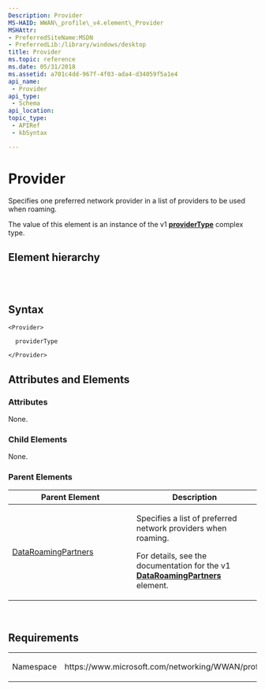```yaml
---
Description: Provider
MS-HAID: WWAN\_profile\_v4.element\_Provider
MSHAttr:
- PreferredSiteName:MSDN
- PreferredLib:/library/windows/desktop
title: Provider
ms.topic: reference
ms.date: 05/31/2018
ms.assetid: a701c4dd-967f-4f03-ada4-d34059f5a1e4
api_name: 
 - Provider
api_type: 
 - Schema
api_location: 
topic_type: 
 - APIRef
 - kbSyntax

---
```


# <span id="WWAN_profile_v4.element_Provider"></span>Provider

Specifies one preferred network provider in a list of providers to be used when roaming.

The value of this element is an instance of the v1 [**providerType**](https://msdn.microsoft.com/library/Dd323298(v=VS.85).aspx) complex type.

## Element hierarchy

[<MBNProfileExt>](element-mbnprofileext.md)  
[<DataRoamingPartners>](element-dataroamingpartners.md)  
**<Provider>**

## Syntax

``` syntax
<Provider>

  providerType

</Provider>
```

## <span id="Attributes_and_Elements"></span><span id="attributes_and_elements"></span><span id="ATTRIBUTES_AND_ELEMENTS"></span>Attributes and Elements

### <span id="attributes"></span><span id="ATTRIBUTES"></span>Attributes

None.

### <span id="Child_Elements"></span><span id="child_elements"></span><span id="CHILD_ELEMENTS"></span>Child Elements

None.

### <span id="parent_elements"></span><span id="PARENT_ELEMENTS"></span>Parent Elements

<table>
<colgroup>
<col style="width: 50%" />
<col style="width: 50%" />
</colgroup>
<thead>
<tr class="header">
<th>Parent Element</th>
<th>Description</th>
</tr>
</thead>
<tbody>
<tr class="odd">
<td><a href="element-dataroamingpartners.md">DataRoamingPartners</a></td>
<td><p>Specifies a list of preferred network providers when roaming.</p>
<p>For details, see the documentation for the v1 <a href="../mbn/schema_dataroamingpartners_mbnprofile_element"><strong>DataRoamingPartners</strong></a> element.</p></td>
</tr>
</tbody>
</table>

 

## Requirements

<table>
<colgroup>
<col style="width: 50%" />
<col style="width: 50%" />
</colgroup>
<tbody>
<tr class="odd">
<td><p>Namespace</p></td>
<td><p>https://www.microsoft.com/networking/WWAN/profile/v4</p></td>
</tr>
</tbody>
</table>

 

 



